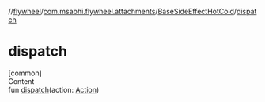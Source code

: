 //[flywheel](../../../index.md)/[com.msabhi.flywheel.attachments](../index.md)/[BaseSideEffectHotCold](index.md)/[dispatch](dispatch.md)



# dispatch  
[common]  
Content  
fun [dispatch](dispatch.md)(action: [Action](../../com.msabhi.flywheel/-action/index.md))  



